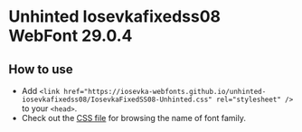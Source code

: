 # Unhinted Iosevkafixedss08 WebFont 29.0.4

## How to use

- Add `<link href="https://iosevka-webfonts.github.io/unhinted-iosevkafixedss08/IosevkaFixedSS08-Unhinted.css" rel="stylesheet" />` to your `<head>`.
- Check out the [CSS file](./IosevkaFixedSS08-Unhinted.css) for browsing the name of font family.
